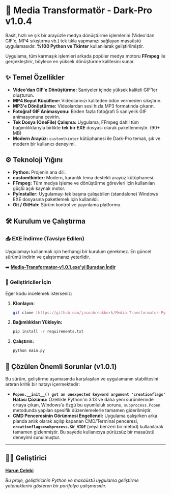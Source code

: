 # 🚀 Media Transformatör - Dark-Pro v1.0.4

Basit, hızlı ve şık bir arayüzle medya dönüştürme işlemlerini (Video'dan GIF'e, MP4 sıkıştırma vb.) tek tıkla yapmanızı sağlayan masaüstü uygulamasıdır. **%100 Python ve Tkinter** kullanılarak geliştirilmiştir.

Uygulama, tüm karmaşık işlemleri arkada popüler medya motoru **FFmpeg** ile gerçekleştirir, böylece en yüksek dönüştürme kalitesini sunar.

## ✨ Temel Özellikler

* **Video'dan GIF'e Dönüştürme:** Saniyeler içinde yüksek kaliteli GIF'ler oluşturun.
* **MP4 Boyut Küçültme:** Videolarınızı kaliteden ödün vermeden sıkıştırın.
* **MP3'e Dönüştürme:** Videolardan sesi hızla MP3 formatında çıkarın.
* **Fotoğraf GIF Animasyonu:** Birden fazla fotoğrafı 5 saniyelik GIF animasyonuna çevirin.
* **Tek Dosya (OneFile) Çalışma:** Uygulama, FFmpeg dahil tüm bağımlılıklarıyla birlikte **tek bir EXE** dosyası olarak paketlenmiştir. (90+ MB)
* **Modern Arayüz:** `customtkinter` kütüphanesi ile Dark-Pro temalı, şık ve modern bir kullanıcı deneyimi.

## ⚙️ Teknoloji Yığını

* **Python:** Projenin ana dili.
* **customtkinter:** Modern, karanlık tema destekli arayüz kütüphanesi.
* **FFmpeg:** Tüm medya işleme ve dönüştürme görevleri için kullanılan güçlü açık kaynak motor.
* **PyInstaller:** Uygulamayı tek başına çalışabilen (standalone) Windows EXE dosyasına paketlemek için kullanıldı.
* **Git / GitHub:** Sürüm kontrol ve yayınlama platformu.

## 🛠️ Kurulum ve Çalıştırma

### 📥 EXE İndirme (Tavsiye Edilen)

Uygulamayı kullanmak için herhangi bir kurulum gerekmez. En güncel sürümü indirin ve çalıştırmanız yeterlidir.

➡️ **[Media-Transformator-v1.0.1.exe'yi Buradan İndir](https://github.com/jasonbreakberk/Media-Transformator-Py/releases/latest)**

### 🐍 Geliştiriciler İçin

Eğer kodu incelemek isterseniz:

1.  **Klonlayın:**
    ```bash
    git clone [https://github.com/jasonbreakberk/Media-Transformator-Py.git](https://github.com/jasonbreakberk/Media-Transformator-Py.git)
    ```
2.  **Bağımlılıkları Yükleyin:**
    ```bash
    pip install -r requirements.txt
    ```
3.  **Çalıştırın:**
    ```bash
    python main.py
    ```

## 🐞 Çözülen Önemli Sorunlar (v1.0.1)

Bu sürüm, geliştirme aşamasında karşılaşılan ve uygulamanın stabilitesini artıran kritik bir hatayı içermektedir:

* **`Popen.__init__() got an unexpected keyword argument 'creationflags'` Hatası Çözümü:** Özellikle Python'ın 3.13 ve daha yeni sürümlerinde ortaya çıkan, Windows'a özgü bu uyumluluk sorunu, `subprocess.Popen` metodunda yapılan spesifik düzenlemelerle tamamen giderilmiştir.
* **CMD Penceresinin Görünmesi Engellendi:** Uygulama çalışırken arka planda anlık olarak açılıp kapanan CMD/Terminal penceresi, **`creationflags=subprocess.SW_HIDE`** (veya benzeri bir metod) kullanılarak tamamen gizlenmiştir. Bu sayede kullanıcıya pürüzsüz bir masaüstü deneyimi sunulmuştur.

---

## 👨‍💻 Geliştirici

**[Harun Çelebi](https://github.com/jasonbreakberk)**

*Bu proje, geliştiricinin Python ve masaüstü uygulama geliştirme yeteneklerini gösteren bir portfolyo çalışmasıdır.*
